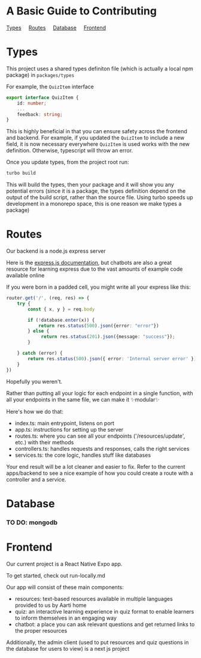 # A Basic Guide to Contributing

[Types](#Types) &nbsp; &nbsp; [Routes](#Routes) &nbsp; &nbsp; [Database](#Database)  &nbsp; &nbsp; [Frontend](#Frontend)


# Types
This project uses a shared types definiton file (which is actually a local npm package) in `packages/types`

For example, the `QuizItem` interface

```ts
export interface QuizItem {
    id: number;
    ...
    feedback: string;
}
```

This is highly beneficial in that you can ensure safety across the frontend and backend. For example, if you updated the `QuizItem` to include a new field, it is now necessary everywhere `QuizItem` is used works with the new definition. Otherwise, typescript will throw an error.

Once you update types, from the project root run:

```bash
turbo build
```

This will build the types, then your package and it will show you any potential errors (since it is a package, the types definition depend on the output of the build script, rather than the source file. Using turbo speeds up development in a monorepo space, this is one reason we make types a package)

# Routes

Our backend is a node.js express server

Here is the [express.js documentation](https://expressjs.com/), but chatbots are also a great resource for learning express due to the vast amounts of example code available online

If you were born in a padded cell, you might write all your express like this:
```ts
router.get('/', (req, res) => {
    try {
        const { x, y } = req.body 

        if (!database.enter(x)) {
            return res.status(500).json({error: "error"})
        } else {
             return res.status(201).json({message: "success"});
        }

    } catch (error) {
        return res.status(500).json({ error: 'Internal server error' });
    }
})
```

Hopefully you weren't. 

Rather than putting all your logic for each endpoint in a single function, with all your endpoints in the same file, we can make it ✨modular✨

Here's how we do that:

- index.ts: main entrypoint, listens on port
- app.ts: instructions for setting up the server
- routes.ts: where you can see all your endpoints ('/resources/update', etc.) with their methods
- controllers.ts: handles requests and responses, calls the right services
- services.ts: the core logic, handles stuff like databases

Your end result will be a lot cleaner and easier to fix. Refer to the current apps/backend to see a nice example of how you could create a route with a controller and a service.

# Database

### TO DO: mongodb

# Frontend

Our current project is a React Native Expo app.

To get started, check out run-locally.md

Our app will consist of these main components:

- resources: text-based resources available in multiple languages provided to us by Aarti home
- quiz: an interactive learning experience in quiz format to enable learners to inform themselves in an engaging way
- chatbot: a place you can ask relevant questions and get returned links to the proper resources

Additionally, the admin client (used to put resources and quiz questions in the database for users to view) is a next js project